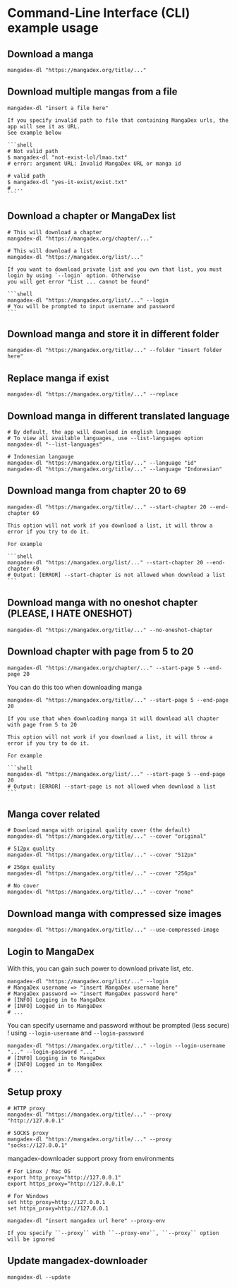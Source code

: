 # Command-Line Interface (CLI) example usage

## Download a manga

```shell
mangadex-dl "https://mangadex.org/title/..."
```

## Download multiple mangas from a file

```shell
mangadex-dl "insert a file here"
```

````{warning}
If you specify invalid path to file that containing MangaDex urls, the app will see it as URL. 
See example below

```shell
# Not valid path
$ mangadex-dl "not-exist-lol/lmao.txt"
# error: argument URL: Invalid MangaDex URL or manga id

# valid path
$ mangadex-dl "yes-it-exist/exist.txt"
# ...
```
````

## Download a chapter or MangaDex list

```shell
# This will download a chapter
mangadex-dl "https://mangadex.org/chapter/..."

# This will download a list
mangadex-dl "https://mangadex.org/list/..."
```

````{warning}
If you want to download private list and you own that list, you must login by using `--login` option. Otherwise
you will get error "List ... cannot be found"

```shell
mangadex-dl "https://mangadex.org/list/..." --login
# You will be prompted to input username and password
```
````

## Download manga and store it in different folder

```shell
mangadex-dl "https://mangadex.org/title/..." --folder "insert folder here"
```

## Replace manga if exist

```shell
mangadex-dl "https://mangadex.org/title/..." --replace
```

## Download manga in different translated language

```shell
# By default, the app will download in english language
# To view all available languages, use --list-languages option
mangadex-dl "--list-languages"

# Indonesian langauge
mangadex-dl "https://mangadex.org/title/..." --language "id"
mangadex-dl "https://mangadex.org/title/..." --language "Indonesian"
```

## Download manga from chapter 20 to 69

```shell
mangadex-dl "https://mangadex.org/title/..." --start-chapter 20 --end-chapter 69
```

````{warning}
This option will not work if you download a list, it will throw a error if you try to do it.

For example

```shell
mangadex-dl "https://mangadex.org/list/..." --start-chapter 20 --end-chapter 69
# Output: [ERROR] --start-chapter is not allowed when download a list
```
````

## Download manga with no oneshot chapter (PLEASE, I HATE ONESHOT)

```shell
mangadex-dl "https://mangadex.org/title/..." --no-oneshot-chapter
```

## Download chapter with page from 5 to 20

```shell
mangadex-dl "https://mangadex.org/chapter/..." --start-page 5 --end-page 20
```

You can do this too when downloading manga

```shell
mangadex-dl "https://mangadex.org/title/..." --start-page 5 --end-page 20 
```


```{warning}
If you use that when downloading manga it will download all chapter with page from 5 to 20
```

````{warning}
This option will not work if you download a list, it will throw a error if you try to do it.

For example

```shell
mangadex-dl "https://mangadex.org/list/..." --start-page 5 --end-page 20
# Output: [ERROR] --start-page is not allowed when download a list
```
````

## Manga cover related

```shell
# Download manga with original quality cover (the default)
mangadex-dl "https://mangadex.org/title/..." --cover "original"

# 512px quality
mangadex-dl "https://mangadex.org/title/..." --cover "512px"

# 256px quality
mangadex-dl "https://mangadex.org/title/..." --cover "256px"

# No cover
mangadex-dl "https://mangadex.org/title/..." --cover "none"
```

## Download manga with compressed size images

```shell
mangadex-dl "https://mangadex.org/title/..." --use-compressed-image
```

## Login to MangaDex

With this, you can gain such power to download private list, etc.

```shell
mangadex-dl "https://mangadex.org/list/..." --login
# MangaDex username => "insert MangaDex username here"
# MangaDex password => "insert MangaDex password here"
# [INFO] Logging in to MangaDex
# [INFO] Logged in to MangaDex
# ...
```

You can specify username and password without be prompted (less secure) ! using `--login-username` and `--login-password`

```shell
mangadex-dl "https://mangadex.org/title/..." --login --login-username "..." --login-password "..."
# [INFO] Logging in to MangaDex
# [INFO] Logged in to MangaDex
# ...
```

## Setup proxy

```shell
# HTTP proxy
mangadex-dl "https://mangadex.org/title/..." --proxy "http://127.0.0.1"

# SOCKS proxy
mangadex-dl "https://mangadex.org/title/..." --proxy "socks://127.0.0.1"
```

mangadex-downloader support proxy from environments

```shell
# For Linux / Mac OS
export http_proxy="http://127.0.0.1"
export https_proxy="http://127.0.0.1"

# For Windows
set http_proxy=http://127.0.0.1
set https_proxy=http://127.0.0.1

mangadex-dl "insert mangadex url here" --proxy-env
```

```{warning}
If you specify ``--proxy`` with ``--proxy-env``, ``--proxy`` option will be ignored
```

## Update mangadex-downloader

```shell
mangadex-dl --update
```